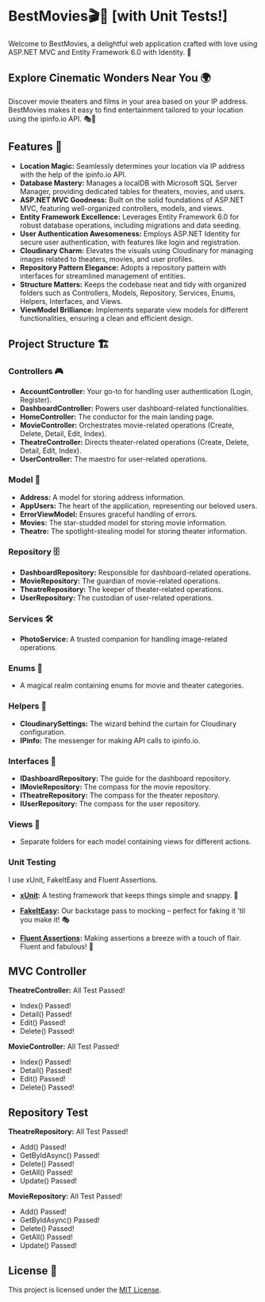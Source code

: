 # BestMovies🎬🍿 [with Unit Tests!]

Welcome to BestMovies, a delightful web application crafted with love using ASP.NET MVC and Entity Framework 6.0 with Identity. 🚀

## Explore Cinematic Wonders Near You 🌍

Discover movie theaters and films in your area based on your IP address. BestMovies makes it easy to find entertainment tailored to your location using the ipinfo.io API. 🎭🎥

## Features 🌟

- **Location Magic:** Seamlessly determines your location via IP address with the help of the ipinfo.io API.
- **Database Mastery:** Manages a localDB with Microsoft SQL Server Manager, providing dedicated tables for theaters, movies, and users.
- **ASP.NET MVC Goodness:** Built on the solid foundations of ASP.NET MVC, featuring well-organized controllers, models, and views.
- **Entity Framework Excellence:** Leverages Entity Framework 6.0 for robust database operations, including migrations and data seeding.
- **User Authentication Awesomeness:** Employs ASP.NET Identity for secure user authentication, with features like login and registration.
- **Cloudinary Charm:** Elevates the visuals using Cloudinary for managing images related to theaters, movies, and user profiles.
- **Repository Pattern Elegance:** Adopts a repository pattern with interfaces for streamlined management of entities.
- **Structure Matters:** Keeps the codebase neat and tidy with organized folders such as Controllers, Models, Repository, Services, Enums, Helpers, Interfaces, and Views.
- **ViewModel Brilliance:** Implements separate view models for different functionalities, ensuring a clean and efficient design.

## Project Structure 🏗️

### Controllers 🎮

- **AccountController:** Your go-to for handling user authentication (Login, Register).
- **DashboardController:** Powers user dashboard-related functionalities.
- **HomeController:** The conductor for the main landing page.
- **MovieController:** Orchestrates movie-related operations (Create, Delete, Detail, Edit, Index).
- **TheatreController:** Directs theater-related operations (Create, Delete, Detail, Edit, Index).
- **UserController:** The maestro for user-related operations.

### Model 🎨

- **Address:** A model for storing address information.
- **AppUsers:** The heart of the application, representing our beloved users.
- **ErrorViewModel:** Ensures graceful handling of errors.
- **Movies:** The star-studded model for storing movie information.
- **Theatre:** The spotlight-stealing model for storing theater information.

### Repository 🗄️

- **DashboardRepository:** Responsible for dashboard-related operations.
- **MovieRepository:** The guardian of movie-related operations.
- **TheatreRepository:** The keeper of theater-related operations.
- **UserRepository:** The custodian of user-related operations.

### Services 🛠️

- **PhotoService:** A trusted companion for handling image-related operations.

### Enums 🌈

- A magical realm containing enums for movie and theater categories.

### Helpers 🤖

- **CloudinarySettings:** The wizard behind the curtain for Cloudinary configuration.
- **IPinfo:** The messenger for making API calls to ipinfo.io.

### Interfaces 🤝

- **IDashboardRepository:** The guide for the dashboard repository.
- **IMovieRepository:** The compass for the movie repository.
- **ITheatreRepository:** The compass for the theater repository.
- **IUserRepository:** The compass for the user repository.

### Views 👀

- Separate folders for each model containing views for different actions.

### Unit Testing 
I use xUnit, FakeItEasy and Fluent Assertions.

- **[xUnit](https://xunit.net/):** A testing framework that keeps things simple and snappy. 🚦

- **[FakeItEasy](https://fakeiteasy.github.io/):** Our backstage pass to mocking – perfect for faking it 'til you make it! 🎭

- **[Fluent Assertions](https://fluentassertions.com/introduction):** Making assertions a breeze with a touch of flair. Fluent and fabulous! 💬

## MVC Controller

**TheatreController:** All Test Passed!

- Index() Passed!
- Detail() Passed!
- Edit() Passed!
- Delete() Passed!

**MovieController:** All Test Passed!

- Index() Passed!
- Detail() Passed!
- Edit() Passed!
- Delete() Passed!

## Repository Test

**TheatreRepository:** All Test Passed!

- Add() Passed!
- GetByIdAsync() Passed!
- Delete() Passed!
- GetAll() Passed!
- Update() Passed!
  
**MovieRepository:** All Test Passed!

- Add() Passed!
- GetByIdAsync() Passed!
- Delete() Passed!
- GetAll() Passed!
- Update() Passed!

## License 📜

This project is licensed under the [MIT License](LICENSE).
